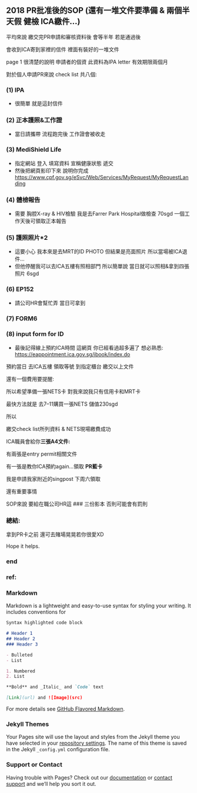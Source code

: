 ## 2018 PR批准後的SOP (還有一堆文件要準備 & 兩個半天假 健檢 ICA繳件…)

平均來說 繳交完PR申請和審核資料後 會等半年 若是通過後

會收到ICA寄到家裡的信件 裡面有裝好的一堆文件

page 1 很清楚的說明 申請者的個資 此資料為IPA letter 有效期限兩個月

對於個人申請PR來說 check list 共八個:

### (1) IPA
- 很簡單 就是這封信件
### (2) 正本護照&工作證
- 當日請攜帶 流程跑完後 工作證會被收走
### (3) MediShield Life
- 指定網站 登入 填寫資料 宣稱健康狀態 遞交
- 然後把網頁影印下來 說明你完成 https://www.cpf.gov.sg/eSvc/Web/Services/MyRequest/MyRequestLanding
### (4) 體檢報告
- 需要 胸腔X-ray & HIV檢驗 我是去Farrer Park Hospital做檢查 70sgd 一個工作天後可領取正本報告
### (5) 護照照片*2
- 這要小心 我本來是去MRT的ID PHOTO 但結果是亮面照片 所以當場被ICA退件…
- 但他停醒我可以去ICA五樓有照相部門 所以簡單說 當日就可以照相&拿到四張照片 6sgd
### (6) EP152
- 請公司HR會幫忙弄 當日可拿到
### (7) FORM6
### (8) input form for ID
- 最後記得線上預約ICA時間 這網頁 你已經看過超多遍了 想必熟悉: https://eappointment.ica.gov.sg/ibook/index.do

預約當日 去ICA五樓 領取等號 到指定櫃台 繳交以上文件

還有一個費用要提醒:

所以希望準備一張NETS卡 對我來說我只有信用卡和MRT卡

最快方法就是 去7–11購買一張NETS 儲值230sgd

所以

繳交check list所列資料 & NETS現場繳費成功

ICA職員會給你**三張A4文件:**

有兩張是entry permit相關文件

有一張是教你ICA預約again…領取 **PR藍卡**

我是申請我家附近的singpost 下周六領取

還有重要事情

SOP來說 要給在職公司HR這 ### 三份影本 否則可能會有罰則

### 總結:

拿到PR卡之前 還可去賭場晃晃若你很愛XD

Hope it helps.

### end

### 

### ref:

### Markdown

Markdown is a lightweight and easy-to-use syntax for styling your writing. It includes conventions for

```markdown
Syntax highlighted code block

# Header 1
## Header 2
### Header 3

- Bulleted
- List

1. Numbered
2. List

**Bold** and _Italic_ and `Code` text

[Link](url) and ![Image](src)
```

For more details see [GitHub Flavored Markdown](https://guides.github.com/features/mastering-markdown/).

### Jekyll Themes

Your Pages site will use the layout and styles from the Jekyll theme you have selected in your [repository settings](https://github.com/HCH1/blog/settings). The name of this theme is saved in the Jekyll `_config.yml` configuration file.

### Support or Contact

Having trouble with Pages? Check out our [documentation](https://help.github.com/categories/github-pages-basics/) or [contact support](https://github.com/contact) and we’ll help you sort it out.
